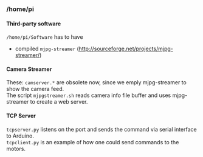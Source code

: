 ### /home/pi

#### Third-party software

`/home/pi/Software` has to have
* compiled `mjpg-streamer` (http://sourceforge.net/projects/mjpg-streamer/)

#### Camera Streamer
These: `camserver.*` are obsolete now, since we emply mjpg-streamer to show the camera feed.  
The script `mjpgstreamer.sh` reads camera info file buffer and uses mjpg-streamer to create a web server.  

#### TCP Server
`tcpserver.py` listens on the port and sends the command via serial interface to Arduino.  
`tcpclient.py` is an example of how one could send commands to the motors.

